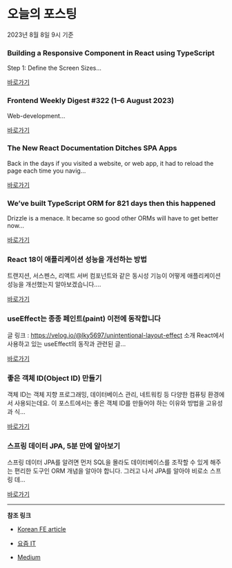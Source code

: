 # 오늘의 포스팅 
2023년 8월 8일 9시 기준 

### Building a Responsive Component in React using TypeScript 

 Step 1: Define the Screen Sizes... 

 [바로가기](https://medium.com/@salmiahmed/building-a-responsive-component-in-react-using-typescript-711b819568b2?responsesOpen=true&sortBy=REVERSE_CHRON&source=topic_portal_recommended_stories---------0-84----------nextjs----------6aacbfdf_0e3c_4f68_b2e1_9d38ec6ceeba-------) 

### Frontend Weekly Digest #322 (1–6 August 2023) 

 Web-development... 

 [바로가기](https://medium.com/@frontender-ua/frontend-weekly-digest-322-1-6-august-2023-b1b00467d48d?responsesOpen=true&sortBy=REVERSE_CHRON&source=topic_portal_recommended_stories---------0-84----------front_end_development----------d4bd9278_f7b4_4d14_955e_6b4be7e36351-------) 

### The New React Documentation Ditches SPA Apps 

 Back in the days if you visited a website, or web app, it had to reload the page each time you navig... 

 [바로가기](https://medium.com/@tomaszs2/the-new-react-documentation-ditches-spa-apps-1fc1a7c435ec?responsesOpen=true&sortBy=REVERSE_CHRON&source=topic_portal_recommended_stories---------0-84----------react----------8a2e7678_5aae_4658_9e96_1998c2ff488b-------) 

### We’ve built TypeScript ORM for 821 days then this happened 

 Drizzle is a menace. It became so good other ORMs will have to get better now... 

 [바로가기](https://medium.com/@aleksandrblokh/weve-built-typescript-orm-for-821-days-then-this-happened-71282a8b0206?responsesOpen=true&sortBy=REVERSE_CHRON&source=topic_portal_recommended_stories---------0-84----------javascript----------b285558e_f9e0_41fe_8b99_6321abff6220-------) 

###  React 18이 애플리케이션 성능을 개선하는 방법 

 트랜지션, 서스펜스, 리액트 서버 컴포넌트와 같은 동시성 기능이 어떻게 애플리케이션 성능을 개선했는지 알아보겠습니다.... 

 [바로가기](https://kofearticle.substack.com/p/korean-fe-article-react-18) 

###  useEffect는 종종 페인트(paint) 이전에 동작합니다 

 글 링크 : https://velog.io/@lky5697/unintentional-layout-effect 소개 React에서 사용하고 있는 useEffect의 동작과 관련된 글... 

 [바로가기](https://kofearticle.substack.com/p/korean-fe-article-useeffect-paint) 

### 좋은 객체 ID(Object ID) 만들기 

 객체 ID는 객체 지향 프로그래밍, 데이터베이스 관리, 네트워킹 등 다양한 컴퓨팅 환경에서 사용되는데요. 이 포스트에서는 좋은 객체 ID를 만들어야 하는 이유와 방법을 고유성과 식... 

 [바로가기](https://yozm.wishket.com/magazine/detail/2161/) 

### 스프링 데이터 JPA, 5분 만에 알아보기 

 스프링 데이터 JPA를 알려면 먼저 SQL을 몰라도 데이터베이스를 조작할 수 있게 해주는 편리한 도구인 ORM 개념을 알아야 합니다. 그러고 나서 JPA를 알아야 비로소 스프링 데... 

 [바로가기](https://yozm.wishket.com/magazine/detail/2160/) 

---

**참조 링크**

- [Korean FE article](https://kofearticle.substack.com) 

- [요즘 IT](https://yozm.wishket.com/magazine) 

- [Medium](https://medium.com) 

